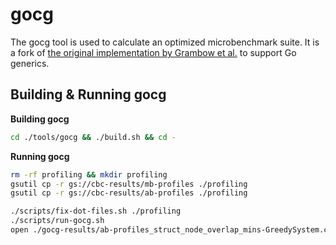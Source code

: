 # gocg
The gocg tool is used to calculate an optimized microbenchmark suite. It is a fork of [the original implementation by Grambow et al.](https://depositonce.tu-berlin.de/items/a2820b75-a5ca-4a75-a37b-ac489a1fd330) to support Go generics.

## Building & Running gocg

**Building gocg**
```bash
cd ./tools/gocg && ./build.sh && cd -
```

**Running gocg**
```bash
rm -rf profiling && mkdir profiling
gsutil cp -r gs://cbc-results/mb-profiles ./profiling
gsutil cp -r gs://cbc-results/ab-profiles ./profiling

./scripts/fix-dot-files.sh ./profiling
./scripts/run-gocg.sh
open ./gocg-results/ab-profiles_struct_node_overlap_mins-GreedySystem.csv
```
